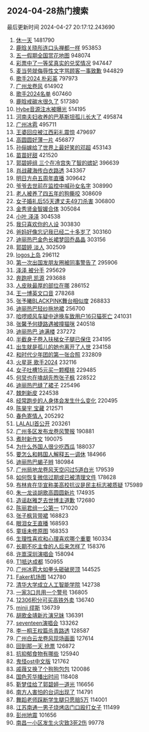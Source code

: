 ## 2024-04-28热门搜索 
最后更新时间 2024-04-27 20:17:12.243690 
1. [休一天](https://s.weibo.com/weibo?q=%E4%BC%91%E4%B8%80%E5%A4%A9&t=31&band_rank=1&Refer=top) 1481790
1. [鹿晗关晓彤连口头禅都一样](https://s.weibo.com/weibo?q=%23%E9%B9%BF%E6%99%97%E5%85%B3%E6%99%93%E5%BD%A4%E8%BF%9E%E5%8F%A3%E5%A4%B4%E7%A6%85%E9%83%BD%E4%B8%80%E6%A0%B7%23&t=31&band_rank=2&Refer=top) 953853
1. [五一假期全国赏花地图](https://s.weibo.com/weibo?q=%23%E4%BA%94%E4%B8%80%E5%81%87%E6%9C%9F%E5%85%A8%E5%9B%BD%E8%B5%8F%E8%8A%B1%E5%9C%B0%E5%9B%BE%23&t=31&band_rank=3&Refer=top) 948074
1. [彩票中了一等奖真实的兑奖情况](https://s.weibo.com/weibo?q=%23%E5%BD%A9%E7%A5%A8%E4%B8%AD%E4%BA%86%E4%B8%80%E7%AD%89%E5%A5%96%E7%9C%9F%E5%AE%9E%E7%9A%84%E5%85%91%E5%A5%96%E6%83%85%E5%86%B5%23&t=31&band_rank=4&Refer=top) 947447
1. [麦当劳就侮辱性文字骂顾客一事致歉](https://s.weibo.com/weibo?q=%23%E9%BA%A6%E5%BD%93%E5%8A%B3%E5%B0%B1%E4%BE%AE%E8%BE%B1%E6%80%A7%E6%96%87%E5%AD%97%E9%AA%82%E9%A1%BE%E5%AE%A2%E4%B8%80%E4%BA%8B%E8%87%B4%E6%AD%89%23&t=31&band_rank=5&Refer=top) 944829
1. [歌手2024 朴彩英](https://s.weibo.com/weibo?q=%E6%AD%8C%E6%89%8B2024%20%E6%9C%B4%E5%BD%A9%E8%8B%B1&t=31&band_rank=6&Refer=top) 797973
1. [广州龙卷风](https://s.weibo.com/weibo?q=%E5%B9%BF%E5%B7%9E%E9%BE%99%E5%8D%B7%E9%A3%8E&t=31&band_rank=7&Refer=top) 614902
1. [歌手2024名单](https://s.weibo.com/weibo?q=%E6%AD%8C%E6%89%8B2024%E5%90%8D%E5%8D%95&t=31&band_rank=8&Refer=top) 607460
1. [鹿晗戒碳水很久了](https://s.weibo.com/weibo?q=%23%E9%B9%BF%E6%99%97%E6%88%92%E7%A2%B3%E6%B0%B4%E5%BE%88%E4%B9%85%E4%BA%86%23&t=31&band_rank=9&Refer=top) 517380
1. [Hybe音源注水被曝光](https://s.weibo.com/weibo?q=%23Hybe%E9%9F%B3%E6%BA%90%E6%B3%A8%E6%B0%B4%E8%A2%AB%E6%9B%9D%E5%85%89%23&t=31&band_rank=2&Refer=top) 514195
1. [河南夫妇收养的巴基斯坦孤儿长大了](https://s.weibo.com/weibo?q=%23%E6%B2%B3%E5%8D%97%E5%A4%AB%E5%A6%87%E6%94%B6%E5%85%BB%E7%9A%84%E5%B7%B4%E5%9F%BA%E6%96%AF%E5%9D%A6%E5%AD%A4%E5%84%BF%E9%95%BF%E5%A4%A7%E4%BA%86%23&t=31&band_rank=10&Refer=top) 495874
1. [广州冰雹](https://s.weibo.com/weibo?q=%E5%B9%BF%E5%B7%9E%E5%86%B0%E9%9B%B9&t=31&band_rank=11&Refer=top) 495711
1. [王婆回应被江西彩礼震惊](https://s.weibo.com/weibo?q=%23%E7%8E%8B%E5%A9%86%E5%9B%9E%E5%BA%94%E8%A2%AB%E6%B1%9F%E8%A5%BF%E5%BD%A9%E7%A4%BC%E9%9C%87%E6%83%8A%23&t=31&band_rank=4&Refer=top) 479697
1. [高圆圆好薄一片](https://s.weibo.com/weibo?q=%23%E9%AB%98%E5%9C%86%E5%9C%86%E5%A5%BD%E8%96%84%E4%B8%80%E7%89%87%23&t=31&band_rank=12&Refer=top) 456877
1. [孙俪嫁给了世界上最好笑的邓超](https://s.weibo.com/weibo?q=%23%E5%AD%99%E4%BF%AA%E5%AB%81%E7%BB%99%E4%BA%86%E4%B8%96%E7%95%8C%E4%B8%8A%E6%9C%80%E5%A5%BD%E7%AC%91%E7%9A%84%E9%82%93%E8%B6%85%23&t=31&band_rank=13&Refer=top) 453143
1. [苗苗好甜](https://s.weibo.com/weibo?q=%E8%8B%97%E8%8B%97%E5%A5%BD%E7%94%9C&t=31&band_rank=5&Refer=top) 421520
1. [郭碧婷组 三个在冷宫失了智的嫔妃](https://s.weibo.com/weibo?q=%E9%83%AD%E7%A2%A7%E5%A9%B7%E7%BB%84%20%E4%B8%89%E4%B8%AA%E5%9C%A8%E5%86%B7%E5%AE%AB%E5%A4%B1%E4%BA%86%E6%99%BA%E7%9A%84%E5%AB%94%E5%A6%83&t=31&band_rank=14&Refer=top) 396639
1. [肖战藏海传白衣路透](https://s.weibo.com/weibo?q=%23%E8%82%96%E6%88%98%E8%97%8F%E6%B5%B7%E4%BC%A0%E7%99%BD%E8%A1%A3%E8%B7%AF%E9%80%8F%23&t=31&band_rank=7&Refer=top) 343367
1. [明日方舟五周年直播](https://s.weibo.com/weibo?q=%E6%98%8E%E6%97%A5%E6%96%B9%E8%88%9F%E4%BA%94%E5%91%A8%E5%B9%B4%E7%9B%B4%E6%92%AD&t=31&band_rank=9&Refer=top) 309642
1. [爷爷去世前在监控中喊孙女名字](https://s.weibo.com/weibo?q=%23%E7%88%B7%E7%88%B7%E5%8E%BB%E4%B8%96%E5%89%8D%E5%9C%A8%E7%9B%91%E6%8E%A7%E4%B8%AD%E5%96%8A%E5%AD%99%E5%A5%B3%E5%90%8D%E5%AD%97%23&t=31&band_rank=10&Refer=top) 308990
1. [老人被养了四五年的狗撕咬](https://s.weibo.com/weibo?q=%23%E8%80%81%E4%BA%BA%E8%A2%AB%E5%85%BB%E4%BA%86%E5%9B%9B%E4%BA%94%E5%B9%B4%E7%9A%84%E7%8B%97%E6%92%95%E5%92%AC%23&t=31&band_rank=11&Refer=top) 308609
1. [女子婚礼后55天遭丈夫49刀杀害](https://s.weibo.com/weibo?q=%23%E5%A5%B3%E5%AD%90%E5%A9%9A%E7%A4%BC%E5%90%8E55%E5%A4%A9%E9%81%AD%E4%B8%88%E5%A4%AB49%E5%88%80%E6%9D%80%E5%AE%B3%23&t=31&band_rank=13&Refer=top) 306800
1. [金秀贤金智媛合体](https://s.weibo.com/weibo?q=%23%E9%87%91%E7%A7%80%E8%B4%A4%E9%87%91%E6%99%BA%E5%AA%9B%E5%90%88%E4%BD%93%23&t=31&band_rank=15&Refer=top) 305084
1. [小叶 泽泽](https://s.weibo.com/weibo?q=%E5%B0%8F%E5%8F%B6%20%E6%B3%BD%E6%B3%BD&t=31&band_rank=16&Refer=top) 304538
1. [我只喜欢你的人设](https://s.weibo.com/weibo?q=%E6%88%91%E5%8F%AA%E5%96%9C%E6%AC%A2%E4%BD%A0%E7%9A%84%E4%BA%BA%E8%AE%BE&t=31&band_rank=17&Refer=top) 303830
1. [爸妈好像忘记我已经二十多岁了](https://s.weibo.com/weibo?q=%23%E7%88%B8%E5%A6%88%E5%A5%BD%E5%83%8F%E5%BF%98%E8%AE%B0%E6%88%91%E5%B7%B2%E7%BB%8F%E4%BA%8C%E5%8D%81%E5%A4%9A%E5%B2%81%E4%BA%86%23&t=31&band_rank=15&Refer=top) 303160
1. [迪丽热巴金色长裙梦回乔晶晶](https://s.weibo.com/weibo?q=%23%E8%BF%AA%E4%B8%BD%E7%83%AD%E5%B7%B4%E9%87%91%E8%89%B2%E9%95%BF%E8%A3%99%E6%A2%A6%E5%9B%9E%E4%B9%94%E6%99%B6%E6%99%B6%23&t=31&band_rank=18&Refer=top) 303156
1. [郭碧婷 淡人](https://s.weibo.com/weibo?q=%E9%83%AD%E7%A2%A7%E5%A9%B7%20%E6%B7%A1%E4%BA%BA&t=31&band_rank=19&Refer=top) 302509
1. [logos上岛](https://s.weibo.com/weibo?q=logos%E4%B8%8A%E5%B2%9B&t=31&band_rank=20&Refer=top) 296112
1. [第一次出国发朋友圈被同事警告了](https://s.weibo.com/weibo?q=%23%E7%AC%AC%E4%B8%80%E6%AC%A1%E5%87%BA%E5%9B%BD%E5%8F%91%E6%9C%8B%E5%8F%8B%E5%9C%88%E8%A2%AB%E5%90%8C%E4%BA%8B%E8%AD%A6%E5%91%8A%E4%BA%86%23&t=31&band_rank=22&Refer=top) 295906
1. [泽泽 被分手](https://s.weibo.com/weibo?q=%E6%B3%BD%E6%B3%BD%20%E8%A2%AB%E5%88%86%E6%89%8B&t=31&band_rank=22&Refer=top) 295629
1. [奔跑吧 凯源](https://s.weibo.com/weibo?q=%E5%A5%94%E8%B7%91%E5%90%A7%20%E5%87%AF%E6%BA%90&t=31&band_rank=16&Refer=top) 293688
1. [人皮肤最厚的部位在哪](https://s.weibo.com/weibo?q=%23%E4%BA%BA%E7%9A%AE%E8%82%A4%E6%9C%80%E5%8E%9A%E7%9A%84%E9%83%A8%E4%BD%8D%E5%9C%A8%E5%93%AA%23&t=31&band_rank=24&Refer=top) 286152
1. [王一博英文口音](https://s.weibo.com/weibo?q=%23%E7%8E%8B%E4%B8%80%E5%8D%9A%E8%8B%B1%E6%96%87%E5%8F%A3%E9%9F%B3%23&t=31&band_rank=17&Refer=top) 278268
1. [张予曦BLACKPINK舞台相似度](https://s.weibo.com/weibo?q=%23%E5%BC%A0%E4%BA%88%E6%9B%A6BLACKPINK%E8%88%9E%E5%8F%B0%E7%9B%B8%E4%BC%BC%E5%BA%A6%23&t=31&band_rank=25&Refer=top) 268833
1. [迪丽热巴轻纱拖地裙](https://s.weibo.com/weibo?q=%23%E8%BF%AA%E4%B8%BD%E7%83%AD%E5%B7%B4%E8%BD%BB%E7%BA%B1%E6%8B%96%E5%9C%B0%E8%A3%99%23&t=31&band_rank=27&Refer=top) 256700
1. [哈啰顺风车疑中途换车致用户16只猫死亡](https://s.weibo.com/weibo?q=%23%E5%93%88%E5%95%B0%E9%A1%BA%E9%A3%8E%E8%BD%A6%E7%96%91%E4%B8%AD%E9%80%94%E6%8D%A2%E8%BD%A6%E8%87%B4%E7%94%A8%E6%88%B716%E5%8F%AA%E7%8C%AB%E6%AD%BB%E4%BA%A1%23&t=31&band_rank=18&Refer=top) 241031
1. [张馨予何捷路遇被撞猫咪](https://s.weibo.com/weibo?q=%23%E5%BC%A0%E9%A6%A8%E4%BA%88%E4%BD%95%E6%8D%B7%E8%B7%AF%E9%81%87%E8%A2%AB%E6%92%9E%E7%8C%AB%E5%92%AA%23&t=31&band_rank=28&Refer=top) 240518
1. [迪丽热巴 迪满楼](https://s.weibo.com/weibo?q=%E8%BF%AA%E4%B8%BD%E7%83%AD%E5%B7%B4%20%E8%BF%AA%E6%BB%A1%E6%A5%BC&t=31&band_rank=19&Refer=top) 237272
1. [半截身子卷入扶梯女子腿已保住](https://s.weibo.com/weibo?q=%23%E5%8D%8A%E6%88%AA%E8%BA%AB%E5%AD%90%E5%8D%B7%E5%85%A5%E6%89%B6%E6%A2%AF%E5%A5%B3%E5%AD%90%E8%85%BF%E5%B7%B2%E4%BF%9D%E4%BD%8F%23&t=31&band_rank=20&Refer=top) 234195
1. [出生就是孤儿的她也离开了人世](https://s.weibo.com/weibo?q=%23%E5%87%BA%E7%94%9F%E5%B0%B1%E6%98%AF%E5%AD%A4%E5%84%BF%E7%9A%84%E5%A5%B9%E4%B9%9F%E7%A6%BB%E5%BC%80%E4%BA%86%E4%BA%BA%E4%B8%96%23&t=31&band_rank=29&Refer=top) 234158
1. [和时代少年团的第一张合照](https://s.weibo.com/weibo?q=%23%E5%92%8C%E6%97%B6%E4%BB%A3%E5%B0%91%E5%B9%B4%E5%9B%A2%E7%9A%84%E7%AC%AC%E4%B8%80%E5%BC%A0%E5%90%88%E7%85%A7%23&t=31&band_rank=21&Refer=top) 232809
1. [火星哥 歌手2024](https://s.weibo.com/weibo?q=%E7%81%AB%E6%98%9F%E5%93%A5%20%E6%AD%8C%E6%89%8B2024&t=31&band_rank=23&Refer=top) 232116
1. [女子吐槽15元买一颗樱桃](https://s.weibo.com/weibo?q=%23%E5%A5%B3%E5%AD%90%E5%90%90%E6%A7%BD15%E5%85%83%E4%B9%B0%E4%B8%80%E9%A2%97%E6%A8%B1%E6%A1%83%23&t=31&band_rank=30&Refer=top) 229485
1. [何炅也在嗑胡先煦张子枫](https://s.weibo.com/weibo?q=%23%E4%BD%95%E7%82%85%E4%B9%9F%E5%9C%A8%E5%97%91%E8%83%A1%E5%85%88%E7%85%A6%E5%BC%A0%E5%AD%90%E6%9E%AB%23&t=31&band_rank=31&Refer=top) 228522
1. [迪丽热巴缝了裙子](https://s.weibo.com/weibo?q=%23%E8%BF%AA%E4%B8%BD%E7%83%AD%E5%B7%B4%E7%BC%9D%E4%BA%86%E8%A3%99%E5%AD%90%23&t=31&band_rank=32&Refer=top) 225496
1. [棘刺新皮](https://s.weibo.com/weibo?q=%E6%A3%98%E5%88%BA%E6%96%B0%E7%9A%AE&t=31&band_rank=33&Refer=top) 224538
1. [经常跑步的人身体会发生什么变化](https://s.weibo.com/weibo?q=%23%E7%BB%8F%E5%B8%B8%E8%B7%91%E6%AD%A5%E7%9A%84%E4%BA%BA%E8%BA%AB%E4%BD%93%E4%BC%9A%E5%8F%91%E7%94%9F%E4%BB%80%E4%B9%88%E5%8F%98%E5%8C%96%23&t=31&band_rank=24&Refer=top) 220495
1. [陈昊宇 宝藏](https://s.weibo.com/weibo?q=%E9%99%88%E6%98%8A%E5%AE%87%20%E5%AE%9D%E8%97%8F&t=31&band_rank=34&Refer=top) 212571
1. [春色寄情人](https://s.weibo.com/weibo?q=%E6%98%A5%E8%89%B2%E5%AF%84%E6%83%85%E4%BA%BA&t=31&band_rank=35&Refer=top) 205292
1. [LALALI首公开](https://s.weibo.com/weibo?q=LALALI%E9%A6%96%E5%85%AC%E5%BC%80&t=31&band_rank=36&Refer=top) 203261
1. [广州多区发布龙卷风警报](https://s.weibo.com/weibo?q=%23%E5%B9%BF%E5%B7%9E%E5%A4%9A%E5%8C%BA%E5%8F%91%E5%B8%83%E9%BE%99%E5%8D%B7%E9%A3%8E%E8%AD%A6%E6%8A%A5%23&t=31&band_rank=25&Refer=top) 190881
1. [煮肘新作文](https://s.weibo.com/weibo?q=%E7%85%AE%E8%82%98%E6%96%B0%E4%BD%9C%E6%96%87&t=31&band_rank=26&Refer=top) 190075
1. [为什么外国人很少吃西瓜](https://s.weibo.com/weibo?q=%E4%B8%BA%E4%BB%80%E4%B9%88%E5%A4%96%E5%9B%BD%E4%BA%BA%E5%BE%88%E5%B0%91%E5%90%83%E8%A5%BF%E7%93%9C&t=31&band_rank=27&Refer=top) 188037
1. [要怎么和韩国人解释五一调休](https://s.weibo.com/weibo?q=%23%E8%A6%81%E6%80%8E%E4%B9%88%E5%92%8C%E9%9F%A9%E5%9B%BD%E4%BA%BA%E8%A7%A3%E9%87%8A%E4%BA%94%E4%B8%80%E8%B0%83%E4%BC%91%23&t=31&band_rank=38&Refer=top) 184966
1. [迪丽热巴蝎子辫](https://s.weibo.com/weibo?q=%23%E8%BF%AA%E4%B8%BD%E7%83%AD%E5%B7%B4%E8%9D%8E%E5%AD%90%E8%BE%AB%23&t=31&band_rank=28&Refer=top) 180984
1. [广州局地龙卷风天空闪过5道白光](https://s.weibo.com/weibo?q=%23%E5%B9%BF%E5%B7%9E%E5%B1%80%E5%9C%B0%E9%BE%99%E5%8D%B7%E9%A3%8E%E5%A4%A9%E7%A9%BA%E9%97%AA%E8%BF%875%E9%81%93%E7%99%BD%E5%85%89%23&t=31&band_rank=29&Refer=top) 179539
1. [如何恢复微信过期或已被清理文件](https://s.weibo.com/weibo?q=%23%E5%A6%82%E4%BD%95%E6%81%A2%E5%A4%8D%E5%BE%AE%E4%BF%A1%E8%BF%87%E6%9C%9F%E6%88%96%E5%B7%B2%E8%A2%AB%E6%B8%85%E7%90%86%E6%96%87%E4%BB%B6%23&t=31&band_rank=39&Refer=top) 178628
1. [布林肯在华宣称美高校抗议是民主标志被质疑](https://s.weibo.com/weibo?q=%23%E5%B8%83%E6%9E%97%E8%82%AF%E5%9C%A8%E5%8D%8E%E5%AE%A3%E7%A7%B0%E7%BE%8E%E9%AB%98%E6%A0%A1%E6%8A%97%E8%AE%AE%E6%98%AF%E6%B0%91%E4%B8%BB%E6%A0%87%E5%BF%97%E8%A2%AB%E8%B4%A8%E7%96%91%23&t=31&band_rank=40&Refer=top) 175989
1. [朱一龙谈胡歌高圆圆新片](https://s.weibo.com/weibo?q=%23%E6%9C%B1%E4%B8%80%E9%BE%99%E8%B0%88%E8%83%A1%E6%AD%8C%E9%AB%98%E5%9C%86%E5%9C%86%E6%96%B0%E7%89%87%23&t=31&band_rank=41&Refer=top) 174935
1. [造谣赵雅芝去世博主道歉](https://s.weibo.com/weibo?q=%23%E9%80%A0%E8%B0%A3%E8%B5%B5%E9%9B%85%E8%8A%9D%E5%8E%BB%E4%B8%96%E5%8D%9A%E4%B8%BB%E9%81%93%E6%AD%89%23&t=31&band_rank=30&Refer=top) 172680
1. [陈丽君组一公第一](https://s.weibo.com/weibo?q=%23%E9%99%88%E4%B8%BD%E5%90%9B%E7%BB%84%E4%B8%80%E5%85%AC%E7%AC%AC%E4%B8%80%23&t=31&band_rank=31&Refer=top) 171020
1. [张子枫背带裙](https://s.weibo.com/weibo?q=%23%E5%BC%A0%E5%AD%90%E6%9E%AB%E8%83%8C%E5%B8%A6%E8%A3%99%23&t=31&band_rank=32&Refer=top) 168823
1. [眼泪女王直播](https://s.weibo.com/weibo?q=%E7%9C%BC%E6%B3%AA%E5%A5%B3%E7%8E%8B%E7%9B%B4%E6%92%AD&t=31&band_rank=42&Refer=top) 168593
1. [童瑶未修原图](https://s.weibo.com/weibo?q=%23%E7%AB%A5%E7%91%B6%E6%9C%AA%E4%BF%AE%E5%8E%9F%E5%9B%BE%23&t=31&band_rank=33&Refer=top) 168353
1. [生理性喜欢和心理喜欢哪个重要](https://s.weibo.com/weibo?q=%23%E7%94%9F%E7%90%86%E6%80%A7%E5%96%9C%E6%AC%A2%E5%92%8C%E5%BF%83%E7%90%86%E5%96%9C%E6%AC%A2%E5%93%AA%E4%B8%AA%E9%87%8D%E8%A6%81%23&t=31&band_rank=43&Refer=top) 160334
1. [长期不吃主食的人后来怎样了](https://s.weibo.com/weibo?q=%23%E9%95%BF%E6%9C%9F%E4%B8%8D%E5%90%83%E4%B8%BB%E9%A3%9F%E7%9A%84%E4%BA%BA%E5%90%8E%E6%9D%A5%E6%80%8E%E6%A0%B7%E4%BA%86%23&t=31&band_rank=34&Refer=top) 158376
1. [许嵩深圳演唱会](https://s.weibo.com/weibo?q=%E8%AE%B8%E5%B5%A9%E6%B7%B1%E5%9C%B3%E6%BC%94%E5%94%B1%E4%BC%9A&t=31&band_rank=44&Refer=top) 158094
1. [T1抵达成都](https://s.weibo.com/weibo?q=%23T1%E6%8A%B5%E8%BE%BE%E6%88%90%E9%83%BD%23&t=31&band_rank=45&Refer=top) 150955
1. [广州冰雹大如拳头砸破房顶](https://s.weibo.com/weibo?q=%23%E5%B9%BF%E5%B7%9E%E5%86%B0%E9%9B%B9%E5%A4%A7%E5%A6%82%E6%8B%B3%E5%A4%B4%E7%A0%B8%E7%A0%B4%E6%88%BF%E9%A1%B6%23&t=31&band_rank=46&Refer=top) 144525
1. [Faker机场图](https://s.weibo.com/weibo?q=%23Faker%E6%9C%BA%E5%9C%BA%E5%9B%BE%23&t=31&band_rank=47&Refer=top) 142780
1. [清华大学成立人工智能学院](https://s.weibo.com/weibo?q=%23%E6%B8%85%E5%8D%8E%E5%A4%A7%E5%AD%A6%E6%88%90%E7%AB%8B%E4%BA%BA%E5%B7%A5%E6%99%BA%E8%83%BD%E5%AD%A6%E9%99%A2%23&t=31&band_rank=35&Refer=top) 142738
1. [一家3口共用一个警号](https://s.weibo.com/weibo?q=%23%E4%B8%80%E5%AE%B63%E5%8F%A3%E5%85%B1%E7%94%A8%E4%B8%80%E4%B8%AA%E8%AD%A6%E5%8F%B7%23&t=31&band_rank=36&Refer=top) 136805
1. [12306积分可买高铁外卖](https://s.weibo.com/weibo?q=%2312306%E7%A7%AF%E5%88%86%E5%8F%AF%E4%B9%B0%E9%AB%98%E9%93%81%E5%A4%96%E5%8D%96%23&t=31&band_rank=37&Refer=top) 136740
1. [minji 缪斯](https://s.weibo.com/weibo?q=minji%20%E7%BC%AA%E6%96%AF&t=31&band_rank=38&Refer=top) 136739
1. [胡歌金靖新片演兄妹](https://s.weibo.com/weibo?q=%23%E8%83%A1%E6%AD%8C%E9%87%91%E9%9D%96%E6%96%B0%E7%89%87%E6%BC%94%E5%85%84%E5%A6%B9%23&t=31&band_rank=39&Refer=top) 136391
1. [seventeen演唱会](https://s.weibo.com/weibo?q=seventeen%E6%BC%94%E5%94%B1%E4%BC%9A&t=31&band_rank=48&Refer=top) 133262
1. [李一桐王权篇杀青路透](https://s.weibo.com/weibo?q=%23%E6%9D%8E%E4%B8%80%E6%A1%90%E7%8E%8B%E6%9D%83%E7%AF%87%E6%9D%80%E9%9D%92%E8%B7%AF%E9%80%8F%23&t=31&band_rank=49&Refer=top) 128587
1. [广州白云龙卷风现场画面](https://s.weibo.com/weibo?q=%23%E5%B9%BF%E5%B7%9E%E7%99%BD%E4%BA%91%E9%BE%99%E5%8D%B7%E9%A3%8E%E7%8E%B0%E5%9C%BA%E7%94%BB%E9%9D%A2%23&t=31&band_rank=50&Refer=top) 127614
1. [回到那一天 抢票](https://s.weibo.com/weibo?q=%E5%9B%9E%E5%88%B0%E9%82%A3%E4%B8%80%E5%A4%A9%20%E6%8A%A2%E7%A5%A8&t=31&band_rank=40&Refer=top) 126872
1. [抗抑郁食物有哪些](https://s.weibo.com/weibo?q=%23%E6%8A%97%E6%8A%91%E9%83%81%E9%A3%9F%E7%89%A9%E6%9C%89%E5%93%AA%E4%BA%9B%23&t=31&band_rank=41&Refer=top) 125940
1. [鬼怪ost中文版](https://s.weibo.com/weibo?q=%E9%AC%BC%E6%80%AAost%E4%B8%AD%E6%96%87%E7%89%88&t=31&band_rank=42&Refer=top) 121762
1. [戚薇又换了个狗狗包包](https://s.weibo.com/weibo?q=%23%E6%88%9A%E8%96%87%E5%8F%88%E6%8D%A2%E4%BA%86%E4%B8%AA%E7%8B%97%E7%8B%97%E5%8C%85%E5%8C%85%23&t=31&band_rank=43&Refer=top) 120086
1. [国色芳华播出时间](https://s.weibo.com/weibo?q=%23%E5%9B%BD%E8%89%B2%E8%8A%B3%E5%8D%8E%E6%92%AD%E5%87%BA%E6%97%B6%E9%97%B4%23&t=31&band_rank=44&Refer=top) 118408
1. [靳梦佳给了郭碧婷一道光](https://s.weibo.com/weibo?q=%23%E9%9D%B3%E6%A2%A6%E4%BD%B3%E7%BB%99%E4%BA%86%E9%83%AD%E7%A2%A7%E5%A9%B7%E4%B8%80%E9%81%93%E5%85%89%23&t=31&band_rank=45&Refer=top) 116656
1. [南方人害怕的台词出现了](https://s.weibo.com/weibo?q=%23%E5%8D%97%E6%96%B9%E4%BA%BA%E5%AE%B3%E6%80%95%E7%9A%84%E5%8F%B0%E8%AF%8D%E5%87%BA%E7%8E%B0%E4%BA%86%23&t=31&band_rank=46&Refer=top) 114791
1. [舞蹈老师踩断学生腿只愿赔5万](https://s.weibo.com/weibo?q=%23%E8%88%9E%E8%B9%88%E8%80%81%E5%B8%88%E8%B8%A9%E6%96%AD%E5%AD%A6%E7%94%9F%E8%85%BF%E5%8F%AA%E6%84%BF%E8%B5%945%E4%B8%87%23&t=31&band_rank=47&Refer=top) 114001
1. [江苏南通一男子烧烤店门口殴打女子](https://s.weibo.com/weibo?q=%23%E6%B1%9F%E8%8B%8F%E5%8D%97%E9%80%9A%E4%B8%80%E7%94%B7%E5%AD%90%E7%83%A7%E7%83%A4%E5%BA%97%E9%97%A8%E5%8F%A3%E6%AE%B4%E6%89%93%E5%A5%B3%E5%AD%90%23&t=31&band_rank=48&Refer=top) 111499
1. [彭州地震](https://s.weibo.com/weibo?q=%E5%BD%AD%E5%B7%9E%E5%9C%B0%E9%9C%87&t=31&band_rank=49&Refer=top) 101656
1. [南昌一小区发生火灾致3死2伤](https://s.weibo.com/weibo?q=%23%E5%8D%97%E6%98%8C%E4%B8%80%E5%B0%8F%E5%8C%BA%E5%8F%91%E7%94%9F%E7%81%AB%E7%81%BE%E8%87%B43%E6%AD%BB2%E4%BC%A4%23&t=31&band_rank=50&Refer=top) 99778
